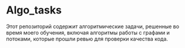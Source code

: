 # Algo_tasks

Этот репозиторий содержит алгоритмические задачи, решенные во время моего обучения, включая алгоритмы работы с графами и потоками, которые прошли ревью для проверки качества кода.

